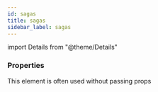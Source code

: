 ```yaml
---
id: sagas
title: sagas
sidebar_label: sagas
---
```


import Details from "@theme/Details"




### Properties

This element is often used without passing props

